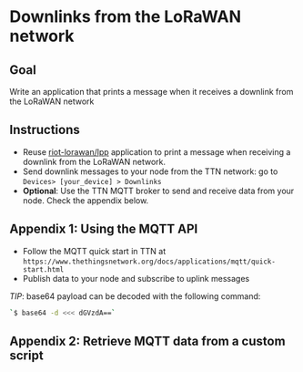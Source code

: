 # Downlinks from the LoRaWAN network

## Goal

Write an application that prints a message when it receives a downlink
from the LoRaWAN network

## Instructions

- Reuse [riot-lorawan/lpp](../lpp) application to print a message
  when receiving a downlink from the LoRaWAN network.
- Send downlink messages to your node from the TTN network: go to
  `Devices> [your_device] > Downlinks`
- **Optional**: Use the TTN MQTT broker to send and receive data from
  your node. Check the appendix below.

## Appendix 1: Using the MQTT API

- Follow the MQTT quick start in TTN at
  `https://www.thethingsnetwork.org/docs/applications/mqtt/quick-start.html`
- Publish data to your node and subscribe to uplink messages

_TIP_: base64 payload can be decoded with the following command:
```sh
`$ base64 -d <<< dGVzdA==`
```

## Appendix 2: Retrieve MQTT data from a custom script


